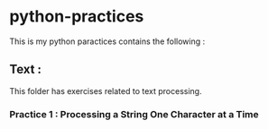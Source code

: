 # python-practices
This is my python paractices
contains the following  :


## Text :
This folder has exercises related to text processing.
### Practice 1 : Processing a String One Character at a Time

